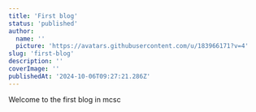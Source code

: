 ```yaml
---
title: 'First blog'
status: 'published'
author:
  name: ''
  picture: 'https://avatars.githubusercontent.com/u/183966171?v=4'
slug: 'first-blog'
description: ''
coverImage: ''
publishedAt: '2024-10-06T09:27:21.286Z'
---
```


Welcome to the first blog in mcsc